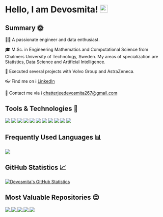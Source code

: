 # Hello, I am Devosmita! <img src="https://media.giphy.com/media/hvRJCLFzcasrR4ia7z/giphy.gif" width="25px">

## Summary :sun_with_face:
:woman_technologist: A passionate engineer and data enthusiast.

:mortar_board: M.Sc. in Engineering Mathematics and Computational Science from Chalmers University of Technology, Sweden. My areas of specialization are Statistics, Data Science and Artificial Intelligence. 

:gem: Executed several projects with Volvo Group and AstraZeneca.

:eyeglasses: Find me on :information_source: [LinkedIn](https://www.linkedin.com/in/devosmitachatterjee/)

:email: Contact me via :information_source: [chatterjeedevosmita267@gmail.com](mailto:chatterjeedevosmita267@gmail.com)

## Tools & Technologies :wrench:
![](https://img.shields.io/badge/OS-Linux-informational?style=flat&logo=linux&logoColor=white&color=2aaa9b)
![](https://img.shields.io/badge/OS-Windows-informational?style=flat&logo=windows&logoColor=white&color=2aaa9b)
![](https://img.shields.io/badge/Code-Python-informational?style=flat&logo=python&logoColor=white&color=2aaa9b)
![](https://img.shields.io/badge/Code-R-informational?style=flat&logo=r&logoColor=white&color=2aaa9b)
![](https://img.shields.io/badge/Code-MATLAB-informational?style=flat&logo=matlab&logoColor=white&color=2aaa9b)
![](https://img.shields.io/badge/Code-LaTeX-informational?style=flat&logo=latex&logoColor=white&color=2aaa9b)
![](https://img.shields.io/badge/Code-Mathematica-informational?style=flat&logo=mathematica&logoColor=white&color=2aaa9b)
![](https://img.shields.io/badge/Shell-Bash-informational?style=flat&logo=gnu-bash&logoColor=white&color=2aaa9b)
![](https://img.shields.io/badge/Tools-SQL-informational?style=flat&logo=sql&logoColor=white&color=2aaa9b)
![](https://img.shields.io/badge/Code-C-informational?style=flat&logo=c&logoColor=white&color=2aaa9b)
![](https://img.shields.io/badge/Code-C++-informational?style=flat&logo=c++&logoColor=white&color=2aaa9b)

## Frequently Used Languages :bar_chart:
<a href="https://github.com/devosmitachatterjee2018/devosmitachatterjee2018">
  <img align="center" src="https://github-readme-stats.vercel.app/api/top-langs/?username=devosmitachatterjee2018&hide=java,html,tex&title_color=ffffff&text_color=c9cacc&icon_color=2bbc8a&bg_color=1d1f21&langs_count=3" />
</a>

## GitHub Statistics :chart_with_upwards_trend:
<a href="https://github.com/devosmitachatterjee2018/devosmitachatterjee2018">
  <img align="center" src="https://github-readme-stats.vercel.app/api?username=devosmitachatterjee2018&show_icons=true&line_height=27&count_private=true&title_color=ffffff&text_color=c9cacc&icon_color=f03c15&bg_color=1d1f21" alt="Devosmita's GitHub Statistics" />
</a>

## Most Valuable Repositories :heart_eyes:
<a href="https://github.com/devosmitachatterjee2018/DataCleaningTool">
  <img align="center" src="https://github-readme-stats.vercel.app/api/pin/?username=devosmitachatterjee2018&repo=DataCleaningTool&title_color=ffffff&text_color=c9cacc&icon_color=f03c15&bg_color=1d1f21" />
</a>     

<a href="https://github.com/devosmitachatterjee2018/Project_Course_in_Mathematical_and_Statistical_Modelling">
  <img align="center" src="https://github-readme-stats.vercel.app/api/pin/?username=devosmitachatterjee2018&repo=Project_Course_in_Mathematical_and_Statistical_Modelling&title_color=ffffff&text_color=c9cacc&icon_color=f03c15&bg_color=1d1f21" />
</a>  

<a href="https://github.com/devosmitachatterjee2018/Spatial_Statistics_and_Image_Analysis">
  <img align="center" src="https://github-readme-stats.vercel.app/api/pin/?username=devosmitachatterjee2018&repo=Spatial_Statistics_and_Image_Analysis&title_color=ffffff&text_color=c9cacc&icon_color=f03c15&bg_color=1d1f21" />
</a>    

<a href="https://github.com/devosmitachatterjee2018/Statistical_Learning_for_Big_Data">
  <img align="center" src="https://github-readme-stats.vercel.app/api/pin/?username=devosmitachatterjee2018&repo=Statistical_Learning_for_Big_Data&title_color=ffffff&text_color=c9cacc&icon_color=f03c15&bg_color=1d1f21" />
</a>    

<a href="https://github.com/devosmitachatterjee2018/Financial_Time_Series">
  <img align="center" src="https://github-readme-stats.vercel.app/api/pin/?username=devosmitachatterjee2018&repo=Financial_Time_Series&title_color=ffffff&text_color=c9cacc&icon_color=f03c15&bg_color=1d1f21" />
</a>  
